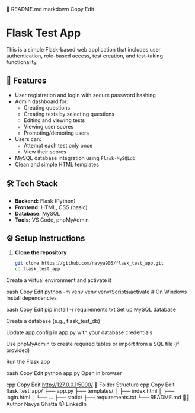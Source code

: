 📄 README.md
markdown
Copy
Edit
# Flask Test App

This is a simple Flask-based web application that includes user authentication, role-based access, test creation, and test-taking functionality.

## 🚀 Features

- User registration and login with secure password hashing
- Admin dashboard for:
  - Creating questions
  - Creating tests by selecting questions
  - Editing and viewing tests
  - Viewing user scores
  - Promoting/demoting users
- Users can:
  - Attempt each test only once
  - View their scores
- MySQL database integration using `Flask-MySQLdb`
- Clean and simple HTML templates

## 🛠️ Tech Stack

- **Backend:** Flask (Python)
- **Frontend:** HTML, CSS (basic)
- **Database:** MySQL
- **Tools:** VS Code, phpMyAdmin

## ⚙️ Setup Instructions

1. **Clone the repository**
   ```bash
   git clone https://github.com/navya906/flask_test_app.git
   cd flask_test_app
Create a virtual environment and activate it

bash
Copy
Edit
python -m venv venv
venv\Scripts\activate   # On Windows
Install dependencies

bash
Copy
Edit
pip install -r requirements.txt
Set up MySQL database

Create a database (e.g., flask_test_db)

Update app.config in app.py with your database credentials

Use phpMyAdmin to create required tables or import from a SQL file (if provided)

Run the Flask app

bash
Copy
Edit
python app.py
Open in browser

cpp
Copy
Edit
http://127.0.0.1:5000/
📂 Folder Structure
cpp
Copy
Edit
flask_test_app/
├── app.py
├── templates/
│   ├── index.html
│   ├── login.html
│   └── ...
├── static/
├── requirements.txt
└── README.md
🙋‍♀️ Author
Navya Ghatta
📫 LinkedIn
